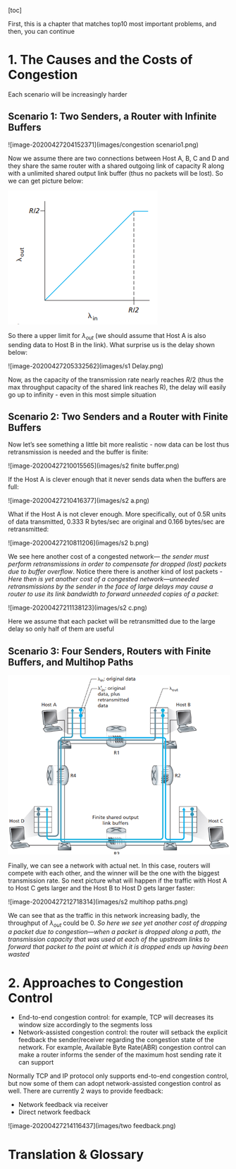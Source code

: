 [toc]

First, this is a chapter that matches top10 most important problems, and then, you can continue

# 1. The Causes and the Costs of Congestion

Each scenario will be increasingly harder

## Scenario 1: Two Senders, a Router with Infinite Buffers

![image-20200427204152371](images/congestion scenario1.png)

Now we assume there are two connections between Host A, B, C and D and they share the same router with a shared outgoing link of capacity R along with a unlimited shared output link buffer (thus no packets will be lost). So we can get picture below:

![image-20200427204903609](images/s1throughput.png)

So there a upper limit for $\lambda_{out}$ (we should assume that Host A is also sending data to Host B in the link). What surprise us is the delay shown below:

![image-20200427205332562](images/s1 Delay.png)

Now, as the capacity of the transmission rate nearly reaches $R{/} 2$ (thus the max throughput capacity of the shared link reaches R), the delay will easily go up to infinity - even in this most simple situation

## Scenario 2: Two Senders and a Router with Finite Buffers

Now let’s see something a little bit more realistic - now data can be lost thus retransmission is needed and the buffer is finite:

![image-20200427210015565](images/s2 finite buffer.png)

If the Host A is clever enough that it never sends data when the buffers are full:

![image-20200427210416377](images/s2 a.png)

What if the Host A is not clever enough. More specifically, out of 0.5R units of data transmitted, 0.333 R bytes/sec are original and 0.166 bytes/sec are retransmitted:

![image-20200427210811206](images/s2 b.png)

We see here another cost of a congested network— *the sender must perform retransmissions in order to compensate for dropped (lost) packets due to buffer overflow*. Notice there there is another kind of lost packets - *Here then is yet another cost of a congested network—unneeded retransmissions by the sender in the face of large delays may cause a router to use its link bandwidth to forward unneeded copies of a packet*:

![image-20200427211138123](images/s2 c.png)

Here we assume that each packet will be retransmitted due to the large delay so only half of them are useful

## Scenario 3: Four Senders, Routers with Finite Buffers, and Multihop Paths

![image-20200427212454139](images/s3.png)

Finally, we can see a network with actual net. In this case, routers will compete with each other, and the winner will be the one with the biggest transmission rate. So next picture what will happen if the traffic with Host A to Host C gets larger and the Host B to Host D gets larger faster:

![image-20200427212718314](images/s2 multihop paths.png)

We can see that as the traffic in this network increasing badly, the throughput of $\lambda_{out}$ could be 0. *So here we see yet another cost of dropping a packet due to congestion—when a packet is dropped along a path, the transmission capacity that was used at each of the upstream links to forward that packet to the point at which it is dropped ends up having been wasted*

# 2. Approaches to Congestion Control

- End-to-end congestion control: for example, TCP will decreases its window size accordingly to the segments loss
- Network-assisted congestion control: the router will setback the explicit feedback the sender/receiver regarding the congestion state of the network. For example, Available Byte Rate(ABR) congestion control can make a router informs the sender of the maximum host sending rate it can support

Normally TCP and IP protocol only supports end-to-end congestion control, but now some of them can adopt network-assisted congestion control as well. There are currently 2 ways to provide feedback:

- Network feedback via receiver
- Direct network feedback

![image-20200427214116437](images/two feedback.png)









# Translation & Glossary